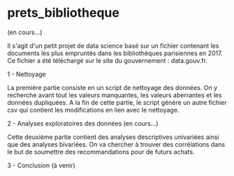 # prets_bibliotheque

(en cours...)

Il s'agit d'un petit projet de data science basé sur un fichier contenant les documents les plus empruntés dans les bibliothèques parisiennes en 2017. Ce fichier a été téléchargé sur le site du gouvernement : data.gouv.fr.

1 - Nettoyage

La première partie consiste en un script de nettoyage des données. On y recherche avant tout les valeurs manquantes, les valeurs aberrantes et les données dupliquées. A la fin de cette partie, le script génère un autre fichier csv qui contient les modifications en lien avec le nettoyage.

2 - Analyses exploratoires des données (en cours...)

Cette deuxième partie contient des analyses descriptives univariées ainsi que des analyses bivariées. On va chercher à trouver des corrélations dans le but de soumettre des recommandations pour de futurs achats.

3 - Conclusion (à venir)

